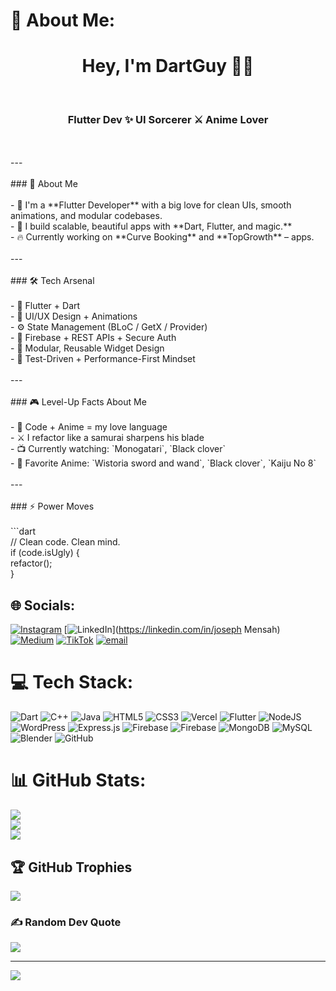 # 💫 About Me:
<h1 align="center">Hey, I'm DartGuy 👋🏽</h1><br><h3 align="center">Flutter Dev ✨ UI Sorcerer ⚔ Anime Lover</h3><br><br>---<br><br>### 💼 About Me<br><br>- 🧠 I'm a **Flutter Developer** with a big love for clean UIs, smooth animations, and modular codebases.<br>- 📱 I build scalable, beautiful apps with **Dart, Flutter, and magic.**<br>- 🔥 Currently working on **Curve Booking** and **TopGrowth** – apps.<br><br>---<br><br>### 🛠 Tech Arsenal<br><br>- 💙 Flutter + Dart  <br>- 🎨 UI/UX Design + Animations  <br>- ⚙️ State Management (BLoC / GetX / Provider)  <br>- 🔐 Firebase + REST APIs + Secure Auth  <br>- 🧩 Modular, Reusable Widget Design  <br>- 🧪 Test-Driven + Performance-First Mindset  <br><br>---<br><br>### 🎮 Level-Up Facts About Me<br><br>- 🌸 Code + Anime = my love language  <br>- ⚔ I refactor like a samurai sharpens his blade  <br>- 📺 Currently watching: `Monogatari`, `Black clover`  <br>- 🌟 Favorite Anime: `Wistoria sword and wand`, `Black clover`, `Kaiju No 8`  <br><br>---<br><br>### ⚡ Power Moves<br><br>```dart<br>// Clean code. Clean mind.<br>if (code.isUgly) {<br>  refactor();<br>}<br>


## 🌐 Socials:
[![Instagram](https://img.shields.io/badge/Instagram-%23E4405F.svg?logo=Instagram&logoColor=white)](https://instagram.com/dart_guy001) [![LinkedIn](https://img.shields.io/badge/LinkedIn-%230077B5.svg?logo=linkedin&logoColor=white)](https://linkedin.com/in/joseph Mensah) [![Medium](https://img.shields.io/badge/Medium-12100E?logo=medium&logoColor=white)](https://medium.com/@Josephmawulemensah) [![TikTok](https://img.shields.io/badge/TikTok-%23000000.svg?logo=TikTok&logoColor=white)](https://tiktok.com/@dartguy001) [![email](https://img.shields.io/badge/Email-D14836?logo=gmail&logoColor=white)](mailto:josephmawulemensah04@gmail.com) 

# 💻 Tech Stack:
![Dart](https://img.shields.io/badge/dart-%230175C2.svg?style=for-the-badge&logo=dart&logoColor=white) ![C++](https://img.shields.io/badge/c++-%2300599C.svg?style=for-the-badge&logo=c%2B%2B&logoColor=white) ![Java](https://img.shields.io/badge/java-%23ED8B00.svg?style=for-the-badge&logo=openjdk&logoColor=white) ![HTML5](https://img.shields.io/badge/html5-%23E34F26.svg?style=for-the-badge&logo=html5&logoColor=white) ![CSS3](https://img.shields.io/badge/css3-%231572B6.svg?style=for-the-badge&logo=css3&logoColor=white) ![Vercel](https://img.shields.io/badge/vercel-%23000000.svg?style=for-the-badge&logo=vercel&logoColor=white) ![Flutter](https://img.shields.io/badge/Flutter-%2302569B.svg?style=for-the-badge&logo=Flutter&logoColor=white) ![NodeJS](https://img.shields.io/badge/node.js-6DA55F?style=for-the-badge&logo=node.js&logoColor=white) ![WordPress](https://img.shields.io/badge/WordPress-%23117AC9.svg?style=for-the-badge&logo=WordPress&logoColor=white) ![Express.js](https://img.shields.io/badge/express.js-%23404d59.svg?style=for-the-badge&logo=express&logoColor=%2361DAFB) ![Firebase](https://img.shields.io/badge/firebase-%23039BE5.svg?style=for-the-badge&logo=firebase) ![Firebase](https://img.shields.io/badge/firebase-a08021?style=for-the-badge&logo=firebase&logoColor=ffcd34) ![MongoDB](https://img.shields.io/badge/MongoDB-%234ea94b.svg?style=for-the-badge&logo=mongodb&logoColor=white) ![MySQL](https://img.shields.io/badge/mysql-4479A1.svg?style=for-the-badge&logo=mysql&logoColor=white) ![Blender](https://img.shields.io/badge/blender-%23F5792A.svg?style=for-the-badge&logo=blender&logoColor=white) ![GitHub](https://img.shields.io/badge/github-%23121011.svg?style=for-the-badge&logo=github&logoColor=white)
# 📊 GitHub Stats:
![](https://github-readme-stats.vercel.app/api?username=MawuliMyth&theme=dark&hide_border=false&include_all_commits=true&count_private=true)<br/>
![](https://nirzak-streak-stats.vercel.app/?user=MawuliMyth&theme=dark&hide_border=false)<br/>
![](https://github-readme-stats.vercel.app/api/top-langs/?username=MawuliMyth&theme=dark&hide_border=false&include_all_commits=true&count_private=true&layout=compact)

## 🏆 GitHub Trophies
![](https://github-profile-trophy.vercel.app/?username=MawuliMyth&theme=radical&no-frame=false&no-bg=true&margin-w=4)

### ✍️ Random Dev Quote
![](https://quotes-github-readme.vercel.app/api?type=horizontal&theme=radical)

---
[![](https://visitcount.itsvg.in/api?id=MawuliMyth&icon=0&color=0)](https://visitcount.itsvg.in)

<!-- Proudly created with GPRM ( https://gprm.itsvg.in ) -->

